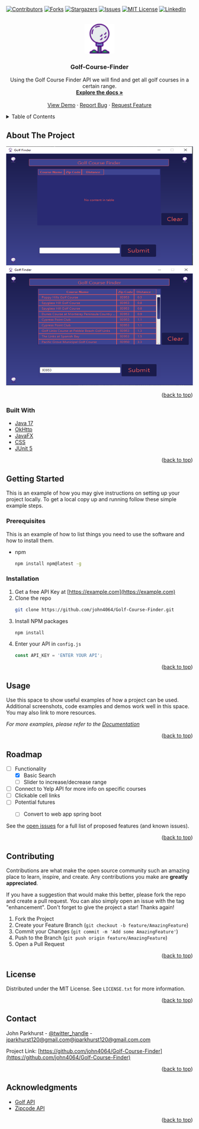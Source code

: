 <div id="top"></div>
<!--
*** Thanks for checking out the Best-README-Template. If you have a suggestion
*** that would make this better, please fork the repo and create a pull request
*** or simply open an issue with the tag "enhancement".
*** Don't forget to give the project a star!
*** Thanks again! Now go create something AMAZING! :D
-->



<!-- PROJECT SHIELDS -->
<!--
*** I'm using markdown "reference style" links for readability.
*** Reference links are enclosed in brackets [ ] instead of parentheses ( ).
*** See the bottom of this document for the declaration of the reference variables
*** for contributors-url, forks-url, etc. This is an optional, concise syntax you may use.
*** https://www.markdownguide.org/basic-syntax/#reference-style-links
-->
[![Contributors][contributors-shield]][contributors-url]
[![Forks][forks-shield]][forks-url]
[![Stargazers][stars-shield]][stars-url]
[![Issues][issues-shield]][issues-url]
[![MIT License][license-shield]][license-url]
[![LinkedIn][linkedin-shield]][linkedin-url]



<!-- PROJECT LOGO -->
<br />
<div align="center">
  <a href="https://github.com/john4064/Golf-Course-Finder">
    <img src="/src/main/resources/com/parkhurst/golfcoursefinder/golf.png" alt="Logo" width="80" height="80">
  </a>

<h3 align="center">Golf-Course-Finder</h3>

  <p align="center">
    Using the Golf Course Finder API we will find and get all golf courses in a certain range. 
    <br />
    <a href="https://github.com/john4064/Golf-Course-Finder"><strong>Explore the docs »</strong></a>
    <br />
    <br />
    <a href="https://github.com/john4064/Golf-Course-Finder">View Demo</a>
    ·
    <a href="https://github.com/john4064/Golf-Course-Finder/issues">Report Bug</a>
    ·
    <a href="https://github.com/john4064/Golf-Course-Finder/issues">Request Feature</a>
  </p>
</div>



<!-- TABLE OF CONTENTS -->
<details>
  <summary>Table of Contents</summary>
  <ol>
    <li>
      <a href="#about-the-project">About The Project</a>
      <ul>
        <li><a href="#built-with">Built With</a></li>
      </ul>
    </li>
    <li>
      <a href="#getting-started">Getting Started</a>
      <ul>
        <li><a href="#prerequisites">Prerequisites</a></li>
        <li><a href="#installation">Installation</a></li>
      </ul>
    </li>
    <li><a href="#usage">Usage</a></li>
    <li><a href="#roadmap">Roadmap</a></li>
    <li><a href="#contributing">Contributing</a></li>
    <li><a href="#license">License</a></li>
    <li><a href="#contact">Contact</a></li>
    <li><a href="#acknowledgments">Acknowledgments</a></li>
  </ol>
</details>



<!-- ABOUT THE PROJECT -->
## About The Project


<img src="/images/blankmain.png" alt="blank" width="640" height="320">
<img src="/images/fullmain.png" alt="full" width="640" height="320">

<p align="right">(<a href="#top">back to top</a>)</p>



### Built With

* [Java 17](https://www.java.com/en/)
* [OkHttp](https://square.github.io/okhttp/)
* [JavaFX](https://openjfx.io/)
* [CSS](https://developer.mozilla.org/en-US/docs/Web/CSS)
* [JUnit 5](https://junit.org/junit5/)

<p align="right">(<a href="#top">back to top</a>)</p>



<!-- GETTING STARTED -->
## Getting Started

This is an example of how you may give instructions on setting up your project locally.
To get a local copy up and running follow these simple example steps.

### Prerequisites

This is an example of how to list things you need to use the software and how to install them.
* npm
  ```sh
  npm install npm@latest -g
  ```

### Installation

1. Get a free API Key at [https://example.com](https://example.com)
2. Clone the repo
   ```sh
   git clone https://github.com/john4064/Golf-Course-Finder.git
   ```
3. Install NPM packages
   ```sh
   npm install
   ```
4. Enter your API in `config.js`
   ```js
   const API_KEY = 'ENTER YOUR API';
   ```

<p align="right">(<a href="#top">back to top</a>)</p>



<!-- USAGE EXAMPLES -->
## Usage

Use this space to show useful examples of how a project can be used. Additional screenshots, code examples and demos work well in this space. You may also link to more resources.

_For more examples, please refer to the [Documentation](https://example.com)_

<p align="right">(<a href="#top">back to top</a>)</p>



<!-- ROADMAP -->
## Roadmap

- [ ] Functionality
  - [x] Basic Search
  - [ ] Slider to increase/decrease range
- [ ] Connect to Yelp API for more info on specific courses
- [ ] Clickable cell links
- [ ] Potential futures
  - [ ] Convert to web app spring boot


See the [open issues](https://github.com/john4064/Golf-Course-Finder/issues) for a full list of proposed features (and known issues).

<p align="right">(<a href="#top">back to top</a>)</p>



<!-- CONTRIBUTING -->
## Contributing

Contributions are what make the open source community such an amazing place to learn, inspire, and create. Any contributions you make are **greatly appreciated**.

If you have a suggestion that would make this better, please fork the repo and create a pull request. You can also simply open an issue with the tag "enhancement".
Don't forget to give the project a star! Thanks again!

1. Fork the Project
2. Create your Feature Branch (`git checkout -b feature/AmazingFeature`)
3. Commit your Changes (`git commit -m 'Add some AmazingFeature'`)
4. Push to the Branch (`git push origin feature/AmazingFeature`)
5. Open a Pull Request

<p align="right">(<a href="#top">back to top</a>)</p>



<!-- LICENSE -->
## License

Distributed under the MIT License. See `LICENSE.txt` for more information.

<p align="right">(<a href="#top">back to top</a>)</p>



<!-- CONTACT -->
## Contact

John Parkhurst - [@twitter_handle](https://twitter.com/twitter_handle) - jparkhurst120@gmail.com@jparkhurst120@gmail.com.com

Project Link: [https://github.com/john4064/Golf-Course-Finder](https://github.com/john4064/Golf-Course-Finder)

<p align="right">(<a href="#top">back to top</a>)</p>



<!-- ACKNOWLEDGMENTS -->
## Acknowledgments

* [Golf API](https://rapidapi.com/golfambit-golfambit-default/api/golf-course-finder/)
* [Zipcode API](https://rapidapi.com/dkr73/api/us-zip-code-information/)

<p align="right">(<a href="#top">back to top</a>)</p>



<!-- MARKDOWN LINKS & IMAGES -->
<!-- https://www.markdownguide.org/basic-syntax/#reference-style-links -->
[contributors-shield]: https://img.shields.io/github/contributors/john4064/Golf-Course-Finder.svg?style=for-the-badge
[contributors-url]: https://github.com/john4064/Golf-Course-Finder/graphs/contributors
[forks-shield]: https://img.shields.io/github/forks/john4064/Golf-Course-Finder.svg?style=for-the-badge
[forks-url]: https://github.com/john4064/Golf-Course-Finder/network/members
[stars-shield]: https://img.shields.io/github/stars/john4064/Golf-Course-Finder.svg?style=for-the-badge
[stars-url]: https://github.com/john4064/Golf-Course-Finder/stargazers
[issues-shield]: https://img.shields.io/github/issues/john4064/Golf-Course-Finder.svg?style=for-the-badge
[issues-url]: https://github.com/john4064/Golf-Course-Finder/issues
[license-shield]: https://img.shields.io/github/license/john4064/Golf-Course-Finder.svg?style=for-the-badge
[license-url]: https://github.com/john4064/Golf-Course-Finder/blob/master/LICENSE.txt
[linkedin-shield]: https://img.shields.io/badge/-LinkedIn-black.svg?style=for-the-badge&logo=linkedin&colorB=555
[linkedin-url]: https://linkedin.com/in/john-parkhurst-722a62146/
[product-screenshot]: images/screenshot.png
